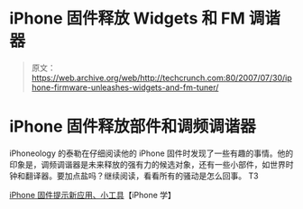 # iPhone 固件释放 Widgets 和 FM 调谐器

> 原文：<https://web.archive.org/web/http://techcrunch.com:80/2007/07/30/iphone-firmware-unleashes-widgets-and-fm-tuner/>

# iPhone 固件释放部件和调频调谐器

iPhoneology 的泰勒在仔细阅读他的 iPhone 固件时发现了一些有趣的事情。他的印象是，调频调谐器是未来释放的强有力的候选对象，还有一些小部件，如世界时钟和翻译器。要加点盐吗？继续阅读，看看所有的骚动是怎么回事。
T3


[iPhone 固件提示新应用、小工具](https://web.archive.org/web/20210116064334/http://www.iphoneology.com/2007/07/30/iphone-firmware-hints-at-new-apps-widgets/)【iPhone 学】